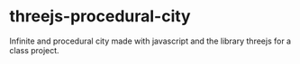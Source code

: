 # threejs-procedural-city
Infinite and procedural city made with javascript and the library threejs for a class project.
